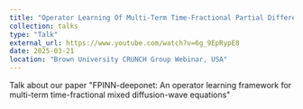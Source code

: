 ```yaml
---
title: "Operator Learning Of Multi-Term Time-Fractional Partial Differential Equation By fPINN-DeepONet"
collection: talks
type: "Talk"
external_url: https://www.youtube.com/watch?v=6g_9EpRypE8
date: 2025-03-21
location: "Brown University CRUNCH Group Webinar, USA"
---
```


Talk about our paper "FPINN-deeponet: An operator learning framework for multi-term time-fractional mixed diffusion-wave equations"
